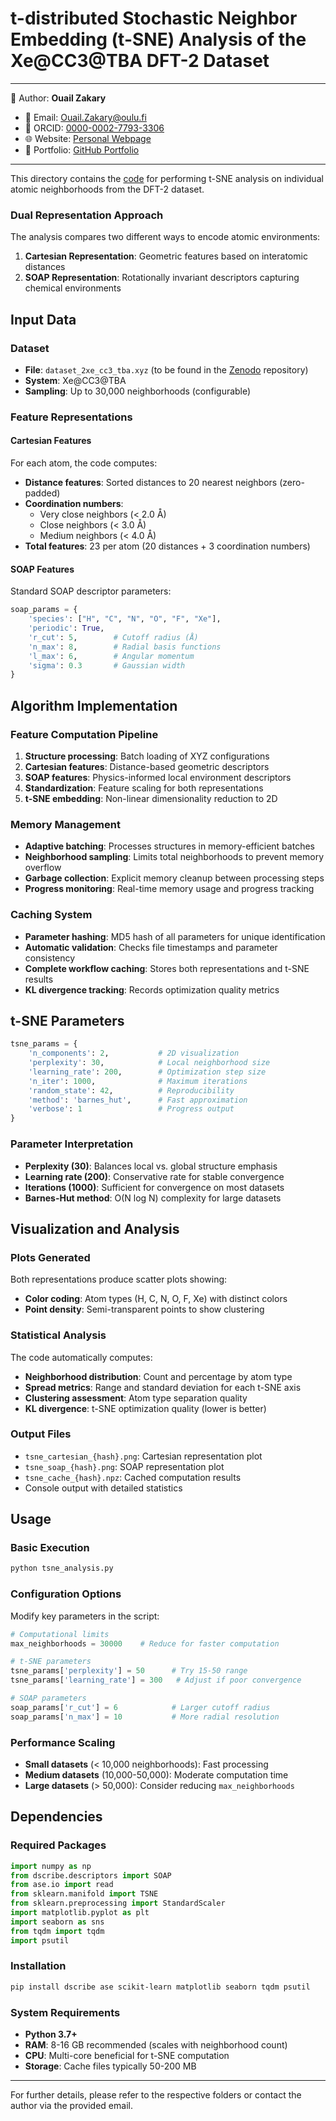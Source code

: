 # t-distributed Stochastic Neighbor Embedding (t-SNE) Analysis of the Xe@CC3@TBA DFT-2 Dataset

---
📄 Author: **Ouail Zakary**  
- 📧 Email: [Ouail.Zakary@oulu.fi](mailto:Ouail.Zakary@oulu.fi)  
- 🔗 ORCID: [0000-0002-7793-3306](https://orcid.org/0000-0002-7793-3306)  
- 🌐 Website: [Personal Webpage](https://cc.oulu.fi/~nmrwww/members/Ouail_Zakary.html)  
- 📁 Portfolio: [GitHub Portfolio](https://ozakary.github.io/)
---

This directory contains the [code](./tsne_analysis.py) for performing t-SNE analysis on individual atomic neighborhoods from the DFT-2 dataset.

### Dual Representation Approach
The analysis compares two different ways to encode atomic environments:

1. **Cartesian Representation**: Geometric features based on interatomic distances
2. **SOAP Representation**: Rotationally invariant descriptors capturing chemical environments

## Input Data

### Dataset
- **File**: `dataset_2xe_cc3_tba.xyz` (to be found in the [Zenodo](./) repository)
- **System**: Xe@CC3@TBA
- **Sampling**: Up to 30,000 neighborhoods (configurable)

### Feature Representations

#### Cartesian Features
For each atom, the code computes:
- **Distance features**: Sorted distances to 20 nearest neighbors (zero-padded)
- **Coordination numbers**: 
  - Very close neighbors (< 2.0 Å)
  - Close neighbors (< 3.0 Å) 
  - Medium neighbors (< 4.0 Å)
- **Total features**: 23 per atom (20 distances + 3 coordination numbers)

#### SOAP Features
Standard SOAP descriptor parameters:
```python
soap_params = {
    'species': ["H", "C", "N", "O", "F", "Xe"],
    'periodic': True,
    'r_cut': 5,        # Cutoff radius (Å)
    'n_max': 8,        # Radial basis functions
    'l_max': 6,        # Angular momentum
    'sigma': 0.3       # Gaussian width
}
```

## Algorithm Implementation

### Feature Computation Pipeline
1. **Structure processing**: Batch loading of XYZ configurations
2. **Cartesian features**: Distance-based geometric descriptors
3. **SOAP features**: Physics-informed local environment descriptors
4. **Standardization**: Feature scaling for both representations
5. **t-SNE embedding**: Non-linear dimensionality reduction to 2D

### Memory Management
- **Adaptive batching**: Processes structures in memory-efficient batches
- **Neighborhood sampling**: Limits total neighborhoods to prevent memory overflow
- **Garbage collection**: Explicit memory cleanup between processing steps
- **Progress monitoring**: Real-time memory usage and progress tracking

### Caching System
- **Parameter hashing**: MD5 hash of all parameters for unique identification
- **Automatic validation**: Checks file timestamps and parameter consistency
- **Complete workflow caching**: Stores both representations and t-SNE results
- **KL divergence tracking**: Records optimization quality metrics

## t-SNE Parameters

```python
tsne_params = {
    'n_components': 2,           # 2D visualization
    'perplexity': 30,            # Local neighborhood size
    'learning_rate': 200,        # Optimization step size
    'n_iter': 1000,              # Maximum iterations
    'random_state': 42,          # Reproducibility
    'method': 'barnes_hut',      # Fast approximation
    'verbose': 1                 # Progress output
}
```

### Parameter Interpretation
- **Perplexity (30)**: Balances local vs. global structure emphasis
- **Learning rate (200)**: Conservative rate for stable convergence
- **Iterations (1000)**: Sufficient for convergence on most datasets
- **Barnes-Hut method**: O(N log N) complexity for large datasets

## Visualization and Analysis

### Plots Generated
Both representations produce scatter plots showing:
- **Color coding**: Atom types (H, C, N, O, F, Xe) with distinct colors
- **Point density**: Semi-transparent points to show clustering

### Statistical Analysis
The code automatically computes:
- **Neighborhood distribution**: Count and percentage by atom type
- **Spread metrics**: Range and standard deviation for each t-SNE axis
- **Clustering assessment**: Atom type separation quality
- **KL divergence**: t-SNE optimization quality (lower is better)

### Output Files
- `tsne_cartesian_{hash}.png`: Cartesian representation plot
- `tsne_soap_{hash}.png`: SOAP representation plot  
- `tsne_cache_{hash}.npz`: Cached computation results
- Console output with detailed statistics

## Usage

### Basic Execution
```bash
python tsne_analysis.py
```

### Configuration Options
Modify key parameters in the script:

```python
# Computational limits
max_neighborhoods = 30000    # Reduce for faster computation

# t-SNE parameters
tsne_params['perplexity'] = 50      # Try 15-50 range
tsne_params['learning_rate'] = 300   # Adjust if poor convergence

# SOAP parameters  
soap_params['r_cut'] = 6            # Larger cutoff radius
soap_params['n_max'] = 10           # More radial resolution
```

### Performance Scaling
- **Small datasets** (< 10,000 neighborhoods): Fast processing
- **Medium datasets** (10,000-50,000): Moderate computation time
- **Large datasets** (> 50,000): Consider reducing `max_neighborhoods`

## Dependencies

### Required Packages
```python
import numpy as np
from dscribe.descriptors import SOAP
from ase.io import read
from sklearn.manifold import TSNE
from sklearn.preprocessing import StandardScaler
import matplotlib.pyplot as plt
import seaborn as sns
from tqdm import tqdm
import psutil
```

### Installation
```bash
pip install dscribe ase scikit-learn matplotlib seaborn tqdm psutil
```

### System Requirements
- **Python 3.7+**
- **RAM**: 8-16 GB recommended (scales with neighborhood count)
- **CPU**: Multi-core beneficial for t-SNE computation
- **Storage**: Cache files typically 50-200 MB

---

For further details, please refer to the respective folders or contact the author via the provided email.	
